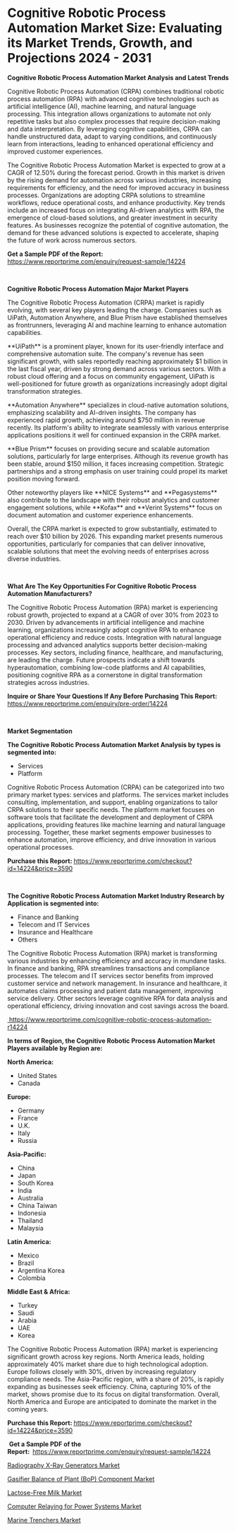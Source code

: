 <p><h1>Cognitive Robotic Process Automation Market Size: Evaluating its Market Trends, Growth, and Projections 2024 - 2031</h1></p><p><strong>Cognitive Robotic Process Automation Market Analysis and Latest Trends</strong></p>
<p><p>Cognitive Robotic Process Automation (CRPA) combines traditional robotic process automation (RPA) with advanced cognitive technologies such as artificial intelligence (AI), machine learning, and natural language processing. This integration allows organizations to automate not only repetitive tasks but also complex processes that require decision-making and data interpretation. By leveraging cognitive capabilities, CRPA can handle unstructured data, adapt to varying conditions, and continuously learn from interactions, leading to enhanced operational efficiency and improved customer experiences.</p><p>The Cognitive Robotic Process Automation Market is expected to grow at a CAGR of 12.50% during the forecast period. Growth in this market is driven by the rising demand for automation across various industries, increasing requirements for efficiency, and the need for improved accuracy in business processes. Organizations are adopting CRPA solutions to streamline workflows, reduce operational costs, and enhance productivity. Key trends include an increased focus on integrating AI-driven analytics with RPA, the emergence of cloud-based solutions, and greater investment in security features. As businesses recognize the potential of cognitive automation, the demand for these advanced solutions is expected to accelerate, shaping the future of work across numerous sectors.</p></p>
<p><strong>Get a Sample PDF of the Report:&nbsp;</strong> <a href="https://www.reportprime.com/enquiry/request-sample/14224">https://www.reportprime.com/enquiry/request-sample/14224</a></p>
<p>&nbsp;</p>
<p><strong>Cognitive Robotic Process Automation Major Market Players</strong></p>
<p><p>The Cognitive Robotic Process Automation (CRPA) market is rapidly evolving, with several key players leading the charge. Companies such as UiPath, Automation Anywhere, and Blue Prism have established themselves as frontrunners, leveraging AI and machine learning to enhance automation capabilities.</p><p>**UiPath** is a prominent player, known for its user-friendly interface and comprehensive automation suite. The company's revenue has seen significant growth, with sales reportedly reaching approximately $1 billion in the last fiscal year, driven by strong demand across various sectors. With a robust cloud offering and a focus on community engagement, UiPath is well-positioned for future growth as organizations increasingly adopt digital transformation strategies.</p><p>**Automation Anywhere** specializes in cloud-native automation solutions, emphasizing scalability and AI-driven insights. The company has experienced rapid growth, achieving around $750 million in revenue recently. Its platform's ability to integrate seamlessly with various enterprise applications positions it well for continued expansion in the CRPA market.</p><p>**Blue Prism** focuses on providing secure and scalable automation solutions, particularly for large enterprises. Although its revenue growth has been stable, around $150 million, it faces increasing competition. Strategic partnerships and a strong emphasis on user training could propel its market position moving forward.</p><p>Other noteworthy players like **NICE Systems** and **Pegasystems** also contribute to the landscape with their robust analytics and customer engagement solutions, while **Kofax** and **Verint Systems** focus on document automation and customer experience enhancements.</p><p>Overall, the CRPA market is expected to grow substantially, estimated to reach over $10 billion by 2026. This expanding market presents numerous opportunities, particularly for companies that can deliver innovative, scalable solutions that meet the evolving needs of enterprises across diverse industries.</p></p>
<p>&nbsp;</p>
<p><strong>What Are The Key Opportunities For Cognitive Robotic Process Automation Manufacturers?</strong></p>
<p><p>The Cognitive Robotic Process Automation (RPA) market is experiencing robust growth, projected to expand at a CAGR of over 30% from 2023 to 2030. Driven by advancements in artificial intelligence and machine learning, organizations increasingly adopt cognitive RPA to enhance operational efficiency and reduce costs. Integration with natural language processing and advanced analytics supports better decision-making processes. Key sectors, including finance, healthcare, and manufacturing, are leading the charge. Future prospects indicate a shift towards hyperautomation, combining low-code platforms and AI capabilities, positioning cognitive RPA as a cornerstone in digital transformation strategies across industries.</p></p>
<p><strong>Inquire or Share Your Questions If Any Before Purchasing This Report:</strong> <a href="https://www.reportprime.com/enquiry/pre-order/14224">https://www.reportprime.com/enquiry/pre-order/14224</a></p>
<p>&nbsp;</p>
<p><strong>Market Segmentation</strong></p>
<p><strong>The Cognitive Robotic Process Automation Market Analysis by types is segmented into:</strong></p>
<p><ul><li>Services</li><li>Platform</li></ul></p>
<p><p>Cognitive Robotic Process Automation (CRPA) can be categorized into two primary market types: services and platforms. The services market includes consulting, implementation, and support, enabling organizations to tailor CRPA solutions to their specific needs. The platform market focuses on software tools that facilitate the development and deployment of CRPA applications, providing features like machine learning and natural language processing. Together, these market segments empower businesses to enhance automation, improve efficiency, and drive innovation in various operational processes.</p></p>
<p><strong>Purchase this Report:&nbsp;</strong><a href="https://www.reportprime.com/checkout?id=14224&price=3590">https://www.reportprime.com/checkout?id=14224&price=3590</a></p>
<p>&nbsp;</p>
<p><strong>The Cognitive Robotic Process Automation Market Industry Research by Application is segmented into:</strong></p>
<p><ul><li>Finance and Banking</li><li>Telecom and IT Services</li><li>Insurance and Healthcare</li><li>Others</li></ul></p>
<p><p>The Cognitive Robotic Process Automation (RPA) market is transforming various industries by enhancing efficiency and accuracy in mundane tasks. In finance and banking, RPA streamlines transactions and compliance processes. The telecom and IT services sector benefits from improved customer service and network management. In insurance and healthcare, it automates claims processing and patient data management, improving service delivery. Other sectors leverage cognitive RPA for data analysis and operational efficiency, driving innovation and cost savings across the board.</p></p>
<p><a href="https://www.reportprime.com/cognitive-robotic-process-automation-r14224">&nbsp;https://www.reportprime.com/cognitive-robotic-process-automation-r14224</a></p>
<p><strong>In terms of Region, the Cognitive Robotic Process Automation Market Players available by Region are:</strong></p>
<p>
    <p> <strong> North America: </strong>
        <ul>
            <li>United States</li>
            <li>Canada</li>
        </ul>
        </p> 
    <p> <strong> Europe: </strong>
        <ul>
            <li>Germany</li>
            <li>France</li>
            <li>U.K.</li>
            <li>Italy</li>
            <li>Russia</li>
        </ul>
        </p> 
    <p> <strong> Asia-Pacific: </strong>
        <ul>
            <li>China</li>
            <li>Japan</li>
            <li>South Korea</li>
            <li>India</li>
            <li>Australia</li>
            <li>China Taiwan</li>
            <li>Indonesia</li>
            <li>Thailand</li>
            <li>Malaysia</li>
        </ul>
        </p> 
    <p> <strong> Latin America: </strong>
        <ul>
            <li>Mexico</li>
            <li>Brazil</li>
            <li>Argentina Korea</li>
            <li>Colombia</li>
        </ul>
        </p> 
    <p> <strong> Middle East & Africa: </strong>
        <ul>
            <li>Turkey</li>
            <li>Saudi</li>
            <li>Arabia</li>
            <li>UAE</li>
            <li>Korea</li>
        </ul>
    </p>
    </p>
<p><p>The Cognitive Robotic Process Automation (RPA) market is experiencing significant growth across key regions. North America leads, holding approximately 40% market share due to high technological adoption. Europe follows closely with 30%, driven by increasing regulatory compliance needs. The Asia-Pacific region, with a share of 20%, is rapidly expanding as businesses seek efficiency. China, capturing 10% of the market, shows promise due to its focus on digital transformation. Overall, North America and Europe are anticipated to dominate the market in the coming years.</p></p>
<p><strong>Purchase this Report: </strong><a href="https://www.reportprime.com/checkout?id=14224&price=3590">https://www.reportprime.com/checkout?id=14224&price=3590</a></p>
<p>&nbsp;<strong>Get a Sample PDF of the Report:&nbsp;&nbsp;</strong><a href="https://www.reportprime.com/enquiry/request-sample/14224">https://www.reportprime.com/enquiry/request-sample/14224</a></p>
<p><strong></strong></p>
<p><p><a href="https://issuu.com/reportprime-2/docs/radiography-x-ray-generators-market_707714f381ec88">Radiography X-Ray Generators Market</a></p><p><a href="https://issuu.com/reportprime-2/docs/gasifier-balance-of-plant-bop-compo_7a49233990ab4e">Gasifier Balance of Plant (BoP) Component Market</a></p><p><a href="https://medium.com/@khumanzwollel1/in-the-lactose-free-milk-market-the-main-focus-is-on-keeping-costs-low-and-getting-the-most-out-c5596b58db76">Lactose-Free Milk Market</a></p><p><a href="https://www.linkedin.com/pulse/why-should-you-invest-computer-relaying-power-systems-market-cbfqf?trackingId=%2F9efekXCScG7qWjR9ifEKg%3D%3D">Computer Relaying for Power Systems Market</a></p><p><a href="https://medium.com/@khumanzwollel1/the-marine-trenchers-market-is-experiencing-higher-than-anticipated-demand-compared-to-6058878f371b">Marine Trenchers Market</a></p></p>